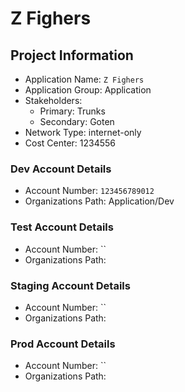 # Z Fighers

## Project Information

* Application Name: `Z Fighers`
* Application Group: Application
* Stakeholders:
  * Primary: Trunks
  * Secondary: Goten
* Network Type: internet-only
* Cost Center: 1234556

### Dev Account Details
* Account Number: `123456789012`
* Organizations Path: Application/Dev

### Test Account Details
* Account Number: ``
* Organizations Path: 

### Staging Account Details
* Account Number: ``
* Organizations Path: 

### Prod Account Details
* Account Number: ``
* Organizations Path: 